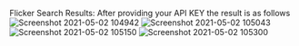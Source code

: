 Flicker Search Results:
After providing your API KEY the result is as follows
![Screenshot 2021-05-02 104942](https://user-images.githubusercontent.com/58944717/116803607-f3b15180-ab36-11eb-9188-fd4552a4b841.png)
![Screenshot 2021-05-02 105043](https://user-images.githubusercontent.com/58944717/116803609-f57b1500-ab36-11eb-9803-52b629976093.png)
![Screenshot 2021-05-02 105150](https://user-images.githubusercontent.com/58944717/116803610-f613ab80-ab36-11eb-8164-ca88387827bf.png)
![Screenshot 2021-05-02 105300](https://user-images.githubusercontent.com/58944717/116803611-f6ac4200-ab36-11eb-939b-4d17a8cafaa7.png)
